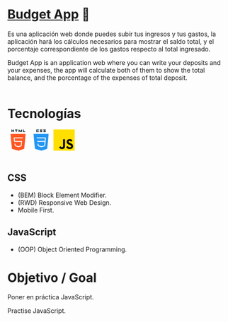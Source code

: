 # [Budget App](https://nrdevpy.github.io/budget-app/) 🔗
Es una aplicación web donde puedes subir tus ingresos y tus gastos, la aplicación hará los cálculos necesarios para mostrar el saldo total, y el porcentaje correspondiente de los gastos respecto al total ingresado.

Budget App is an application web where you can write your deposits and your expenses, the app will calculate both of them to show the total balance, and the porcentage of the expenses of total deposit.
<br><br>

# Tecnologías
<img src="img/html5.png" width="48">
<img src="img/css.png" width="48">
<img src="img/js.png" width="48">
<br><br>

## CSS
* (BEM) Block Element Modifier.
* (RWD) Responsive Web Design.
* Mobile First.
## JavaScript
* (OOP) Object Oriented Programming.

# Objetivo / Goal
Poner en práctica JavaScript.

Practise JavaScript.